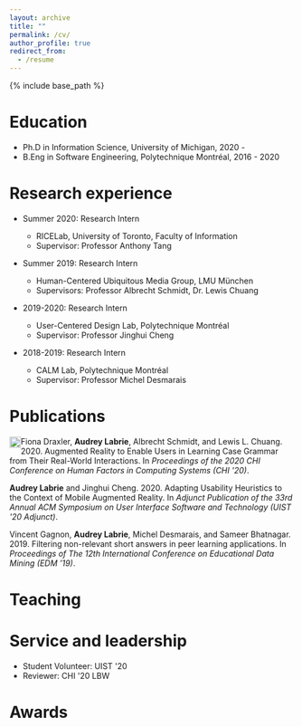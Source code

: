 ```yaml
---
layout: archive
title: ""
permalink: /cv/
author_profile: true
redirect_from:
  - /resume
---
```


{% include base_path %}

Education
====
* Ph.D in Information Science, University of Michigan, 2020 -
* B.Eng in Software Engineering, Polytechnique Montréal, 2016 - 2020


Research experience
====
* Summer 2020: Research Intern
  * RICELab, University of Toronto, Faculty of Information
  * Supervisor: Professor Anthony Tang

* Summer 2019: Research Intern
  * Human-Centered Ubiquitous Media Group, LMU München
  * Supervisors: Professor Albrecht Schmidt, Dr. Lewis Chuang

* 2019-2020: Research Intern
  * User-Centered Design Lab, Polytechnique Montréal
  * Supervisor: Professor Jinghui Cheng
  
* 2018-2019: Research Intern
  * CALM Lab, Polytechnique Montréal
  * Supervisor: Professor Michel Desmarais


Publications
====
<img src="http://audlab.github.io/images/honorable_mention.jpg"
  width="20"
  height="20"
  style="float:left;">Fiona Draxler, **Audrey Labrie**, Albrecht Schmidt, and Lewis L. Chuang. 2020. Augmented Reality to Enable Users in Learning Case Grammar from Their Real-World Interactions. In *Proceedings of the 2020 CHI Conference on Human Factors in Computing Systems (CHI '20)*.

**Audrey Labrie** and Jinghui Cheng. 2020. Adapting Usability Heuristics to the Context of Mobile Augmented Reality. In *Adjunct Publication of the 33rd Annual ACM Symposium on User Interface Software and Technology (UIST '20 Adjunct)*.

Vincent Gagnon, **Audrey Labrie**, Michel Desmarais, and Sameer Bhatnagar. 2019. Filtering non-relevant short answers in peer learning applications. In *Proceedings of The 12th International Conference on Educational Data Mining (EDM ’19)*.
  

Teaching
====

  
Service and leadership
====
* Student Volunteer: UIST '20
* Reviewer: CHI '20 LBW


Awards
====

